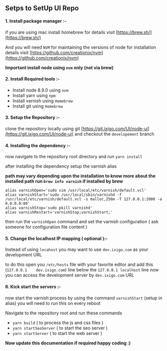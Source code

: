 ## Setps to SetUp UI Repo


#### 1. Install package manager :-
if you are using mac install homebrew for details visit [https://brew.sh/](https://brew.sh/)

And you will need `NVM` for maintaining the versions of node for installation details visit [https://github.com/creationix/nvm](https://github.com/creationix/nvm)

**Important install node using `nvm` only (not via brew)**




#### 2. Install Required tools :- 

* Install node 8.9.0 using `nvm` 
* Install yarn using `npm`
* Install varnish using `Homebrew`
* Install git using `Homebrew`


#### 3. Setup the Repository :-
clone the repository locally using git [https://git.ixigo.com/UI/node-ui](https://git.ixigo.com/UI/node-ui) and checkout the `developement` branch

#### 4. Installing the dependency :-

now navigate to the repository root directory and run `yarn install`

after installing the dependency setup the varnish alias

**path may vary depending upon the installation to know more about the installed path run `brew info varnish` if installed by brew**

```
alias varnishOpen='sudo vim /usr/local/etc/varnish/default.vcl'
alias varnishStart='sudo /usr/local/sbin/varnishd -f /usr/local/etc/varnish/default.vcl -s malloc,256m -T 127.0.0.1:2000 -a 0.0.0.0:80'
alias varnishStop='sudo pkill varnishd'
alias varnishRestart='varnishStop;varnishStart;'
```

then run the `varnishOpen` command and set the varnish configuration ( ask someone for configuration file content )


#### 5. Change the localhost IP mapping ( optional ):- 

Instead of using `locahost` you may want to use `dev.ixigo.com` as your development URL

to do this open you `/etc/hosts` file with your favorite editor and add this (`127.0.0.1	dev.ixigo.com`) line below the `127.0.0.1 localhost` line 
now you can access the development server by `dev.ixigo.com` URL

#### 6. Kick start the servers :- 

now start the varnish process by using the command `varnishStart` (setup in alias) 
you will need to run this on every reboot

Navigate to the repository root and run these commands
* `yarn build` ( to process the js and css files )
* `yarn startSeoServer` ( to start the seo server )
* `yarn startServer` ( to start the web server )


**Now update this documentation if required happy coding :)**



